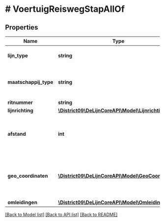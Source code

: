 # # VoertuigReiswegStapAllOf

## Properties

Name | Type | Description | Notes
------------ | ------------- | ------------- | -------------
**lijn_type** | **string** | geeft het type reiswegstap | [optional]
**maatschappij_type** | **string** | geeft de maatschappij die de reiswegstap uitvoert | [optional]
**ritnummer** | **string** |  | [optional]
**lijnrichting** | [**\District09\DeLijnCoreAPI\Model\Lijnrichting**](Lijnrichting.md) |  | [optional]
**afstand** | **int** | geeft afstand tussen het vertrekpunt en aankomst weer in meters | [optional]
**geo_coordinaten** | [**\District09\DeLijnCoreAPI\Model\GeoCoordinaat[]**](GeoCoordinaat.md) | geeft een lijst van coordinaten voor het traject van de reiswegstap | [optional]
**omleidingen** | [**\District09\DeLijnCoreAPI\Model\Omleiding**](Omleiding.md) |  | [optional]

[[Back to Model list]](../../README.md#models) [[Back to API list]](../../README.md#endpoints) [[Back to README]](../../README.md)
